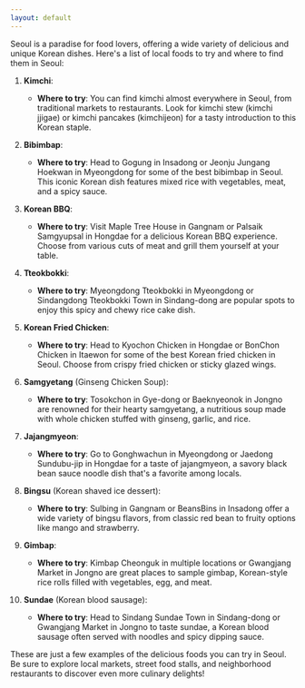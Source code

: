 ```yaml
---
layout: default
---
```

Seoul is a paradise for food lovers, offering a wide variety of delicious and unique Korean dishes. Here's a list of local foods to try and where to find them in Seoul:

1. **Kimchi**:
   - **Where to try**: You can find kimchi almost everywhere in Seoul, from traditional markets to restaurants. Look for kimchi stew (kimchi jjigae) or kimchi pancakes (kimchijeon) for a tasty introduction to this Korean staple.

2. **Bibimbap**:
   - **Where to try**: Head to Gogung in Insadong or Jeonju Jungang Hoekwan in Myeongdong for some of the best bibimbap in Seoul. This iconic Korean dish features mixed rice with vegetables, meat, and a spicy sauce.

3. **Korean BBQ**:
   - **Where to try**: Visit Maple Tree House in Gangnam or Palsaik Samgyupsal in Hongdae for a delicious Korean BBQ experience. Choose from various cuts of meat and grill them yourself at your table.

4. **Tteokbokki**:
   - **Where to try**: Myeongdong Tteokbokki in Myeongdong or Sindangdong Tteokbokki Town in Sindang-dong are popular spots to enjoy this spicy and chewy rice cake dish.

5. **Korean Fried Chicken**:
   - **Where to try**: Head to Kyochon Chicken in Hongdae or BonChon Chicken in Itaewon for some of the best Korean fried chicken in Seoul. Choose from crispy fried chicken or sticky glazed wings.

6. **Samgyetang** (Ginseng Chicken Soup):
   - **Where to try**: Tosokchon in Gye-dong or Baeknyeonok in Jongno are renowned for their hearty samgyetang, a nutritious soup made with whole chicken stuffed with ginseng, garlic, and rice.

7. **Jajangmyeon**:
   - **Where to try**: Go to Gonghwachun in Myeongdong or Jaedong Sundubu-jip in Hongdae for a taste of jajangmyeon, a savory black bean sauce noodle dish that's a favorite among locals.

8. **Bingsu** (Korean shaved ice dessert):
   - **Where to try**: Sulbing in Gangnam or BeansBins in Insadong offer a wide variety of bingsu flavors, from classic red bean to fruity options like mango and strawberry.

9. **Gimbap**:
   - **Where to try**: Kimbap Cheonguk in multiple locations or Gwangjang Market in Jongno are great places to sample gimbap, Korean-style rice rolls filled with vegetables, egg, and meat.

10. **Sundae** (Korean blood sausage):
    - **Where to try**: Head to Sindang Sundae Town in Sindang-dong or Gwangjang Market in Jongno to taste sundae, a Korean blood sausage often served with noodles and spicy dipping sauce.

These are just a few examples of the delicious foods you can try in Seoul. Be sure to explore local markets, street food stalls, and neighborhood restaurants to discover even more culinary delights!
